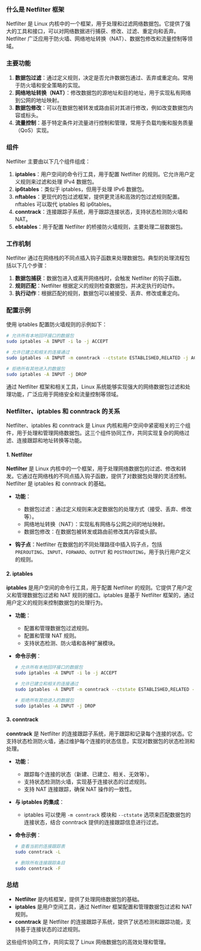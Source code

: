 ### 什么是 Netfilter 框架

Netfilter 是 Linux 内核中的一个框架，用于处理和过滤网络数据包。它提供了强大的工具和接口，可以对网络数据进行捕获、修改、过滤、重定向和丢弃。Netfilter 广泛应用于防火墙、网络地址转换（NAT）、数据包修改和流量控制等领域。

### 主要功能

1. **数据包过滤**：通过定义规则，决定是否允许数据包通过、丢弃或重定向。常用于防火墙和安全策略的实现。
2. **网络地址转换（NAT）**：修改数据包的源地址和目的地址，用于实现私有网络到公网的地址映射。
3. **数据包修改**：可以在数据包被转发或路由前对其进行修改，例如改变数据包内容或标头。
4. **流量控制**：基于特定条件对流量进行控制和管理，常用于负载均衡和服务质量（QoS）实现。

### 组件

Netfilter 主要由以下几个组件组成：

1. **iptables**：用户空间的命令行工具，用于配置 Netfilter 的规则。它允许用户定义规则来过滤和处理 IPv4 数据包。
2. **ip6tables**：类似于 iptables，但用于处理 IPv6 数据包。
3. **nftables**：更现代的包过滤框架，提供更灵活和高效的包过滤规则配置。nftables 可以取代 iptables 和 ip6tables。
4. **conntrack**：连接跟踪子系统，用于跟踪连接状态，支持状态检测防火墙和 NAT。
5. **ebtables**：用于配置 Netfilter 的桥接防火墙规则，主要处理二层数据包。

### 工作机制

Netfilter 通过在网络栈的不同点插入钩子函数来处理数据包。典型的处理流程包括以下几个步骤：

1. **数据包捕获**：数据包进入或离开网络栈时，会触发 Netfilter 的钩子函数。
2. **规则匹配**：Netfilter 根据定义的规则检查数据包，并决定执行的动作。
3. **执行动作**：根据匹配的规则，数据包可以被接受、丢弃、修改或重定向。

### 配置示例

使用 iptables 配置防火墙规则的示例如下：

```bash
# 允许所有本地回环接口的数据包
sudo iptables -A INPUT -i lo -j ACCEPT

# 允许已建立和相关的连接通过
sudo iptables -A INPUT -m conntrack --ctstate ESTABLISHED,RELATED -j ACCEPT

# 拒绝所有其他进入的数据包
sudo iptables -A INPUT -j DROP
```

通过 Netfilter 框架和相关工具，Linux 系统能够实现强大的网络数据包过滤和处理功能，广泛应用于网络安全和流量控制等领域。

### Netfilter、iptables 和 conntrack 的关系

Netfilter、iptables 和 conntrack 是 Linux 内核和用户空间中紧密相关的三个组件，用于处理和管理网络数据包。这三个组件协同工作，共同实现复杂的网络过滤、连接跟踪和地址转换等功能。

#### 1. Netfilter

**Netfilter** 是 Linux 内核中的一个框架，用于处理网络数据包的过滤、修改和转发。它通过在网络栈的不同点插入钩子函数，提供了对数据包处理的灵活控制。Netfilter 是 iptables 和 conntrack 的基础。

- **功能**：
  - 数据包过滤：通过定义规则来决定数据包的处理方式（接受、丢弃、修改等）。
  - 网络地址转换（NAT）：实现私有网络与公网之间的地址映射。
  - 数据包修改：在数据包被转发或路由前修改其内容或头部。

- **钩子点**：Netfilter 在数据包的不同处理路径中插入钩子点，包括 `PREROUTING`、`INPUT`、`FORWARD`、`OUTPUT` 和 `POSTROUTING`，用于执行用户定义的规则。

#### 2. iptables

**iptables** 是用户空间的命令行工具，用于配置 Netfilter 的规则。它提供了用户定义和管理数据包过滤和 NAT 规则的接口。iptables 是基于 Netfilter 框架的，通过用户定义的规则来控制数据包的处理行为。

- **功能**：
  - 配置和管理数据包过滤规则。
  - 配置和管理 NAT 规则。
  - 支持状态检测、防火墙和各种扩展模块。

- **命令示例**：
  ```bash
  # 允许所有本地回环接口的数据包
  sudo iptables -A INPUT -i lo -j ACCEPT

  # 允许已建立和相关的连接通过
  sudo iptables -A INPUT -m conntrack --ctstate ESTABLISHED,RELATED -j ACCEPT

  # 拒绝所有其他进入的数据包
  sudo iptables -A INPUT -j DROP
  ```

#### 3. conntrack

**conntrack** 是 Netfilter 的连接跟踪子系统，用于跟踪和记录每个连接的状态。它支持状态检测防火墙，通过维护每个连接的状态信息，实现对数据包的状态检测和处理。

- **功能**：
  - 跟踪每个连接的状态（新建、已建立、相关、无效等）。
  - 支持状态检测防火墙，实现基于连接状态的过滤规则。
  - 支持 NAT 连接跟踪，确保 NAT 操作的一致性。

- **与 iptables 的集成**：
  - iptables 可以使用 `-m conntrack` 模块和 `--ctstate` 选项来匹配数据包的连接状态，结合 conntrack 提供的连接跟踪信息进行过滤。

- **命令示例**：
  ```bash
  # 查看当前的连接跟踪表
  sudo conntrack -L

  # 删除所有连接跟踪条目
  sudo conntrack -F
  ```

### 总结

- **Netfilter** 是内核框架，提供了处理网络数据包的基础。
- **iptables** 是用户空间工具，通过 Netfilter 框架配置和管理数据包过滤和 NAT 规则。
- **conntrack** 是 Netfilter 的连接跟踪子系统，提供了状态检测和跟踪功能，支持基于连接状态的过滤规则。

这些组件协同工作，共同实现了 Linux 网络数据包的高效处理和管理。

